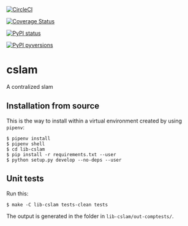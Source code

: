[![CircleCI](https://circleci.com/gh/duckietown/duckietown-cslam.svg?style=shield)](https://circleci.com/gh/duckietown/duckietown-cslam)

[![Coverage Status](https://coveralls.io/repos/github/duckietown/duckietown-cslam/badge.svg?branch=master18)](https://coveralls.io/github/duckietown/duckietown-cslam?branch=master18)

[![PyPI status](https://img.shields.io/pypi/status/duckietown_cslam.svg)](https://pypi.python.org/pypi/duckietown_cslam/)


[![PyPI pyversions](https://img.shields.io/pypi/pyversions/duckietown_cslam.svg)](https://pypi.python.org/pypi/duckietown_cslam/)


# cslam

A contralized slam


## Installation from source

This is the way to install within a virtual environment created by 
using `pipenv`:

    $ pipenv install
    $ pipenv shell
    $ cd lib-cslam
    $ pip install -r requirements.txt --user
    $ python setup.py develop --no-deps --user
    
   
## Unit tests

Run this:

    $ make -C lib-cslam tests-clean tests
    
The output is generated in the folder in `lib-cslam/out-comptests/`.
